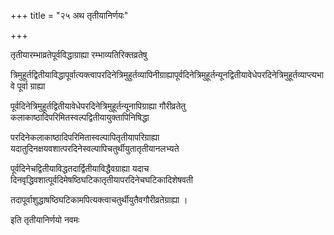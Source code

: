 +++
title = "२५ अथ तृतीयानिर्णयः"

+++

तृतीयारम्भाव्रतेपूर्वविद्धाग्राह्या रम्भाव्यतिरिक्तव्रतेषु

त्रिमुहूर्तद्वितीयाविद्धापूर्वात्यक्त्वापरदिनेत्रिमुहुर्तव्यापिनीग्राह्यापूर्वदिनेत्रिमुहूर्तन्यूनद्वितीयावेधेपरदिनेत्रिमुहूर्तव्याप्त्यभावे पूर्वा ग्राह्या

पूर्वदिनेत्रिमुहूर्तद्वितीयावेधेपरदिनेत्रिमुहूर्तन्यूनापिग्राह्या गौरीव्रतेतु कलाकाष्ठादिपरिमितस्वल्पद्वितीयायुक्तापिनिषिद्धा

परदिनेकलाकाष्ठादिपरिमितास्वल्पापितृतीयापरिग्राह्या यदातुदिनक्षयवशात्परदिनेस्वल्पापिचतुर्थीयुतातृतीयानलभ्यते

पूर्वदिनेचद्वितीयाविद्धतदार्द्वितीयाविद्धैवग्राह्या यदाच दिनवृद्धिवशात्पूर्वदिमेषष्ठिघटिकातृतीयापरदिनेचघटिकादिशेषवती

तदापूर्वाशुद्धाषष्ठिघटिकामपित्यक्त्वाचतुर्थीयुतैवगौरीव्रतेग्राह्या ।  

इति तृतीयानिर्णयो नवमः
